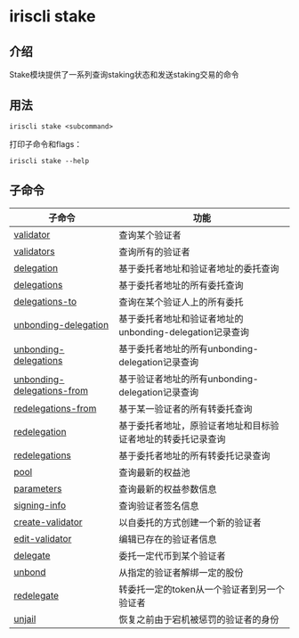 # iriscli stake

## 介绍

Stake模块提供了一系列查询staking状态和发送staking交易的命令

## 用法

```
iriscli stake <subcommand>
```

打印子命令和flags：
```
iriscli stake --help
```

## 子命令

| 子命令                                                          | 功能                                                          |
| ------------------------------------------------------------- | --------------------------------------------------------------|
| [validator](validator.md)                                     | 查询某个验证者 |
| [validators](validators.md)                                   | 查询所有的验证者 |
| [delegation](delegation.md)                                   | 基于委托者地址和验证者地址的委托查询 |
| [delegations](delegations.md)                                 | 基于委托者地址的所有委托查询 |
| [delegations-to](delegations-to.md)                           | 查询在某个验证人上的所有委托      |
| [unbonding-delegation](unbonding-delegation.md)               | 基于委托者地址和验证者地址的unbonding-delegation记录查询 |
| [unbonding-delegations](unbonding-delegations.md)             | 基于委托者地址的所有unbonding-delegation记录查询 |
| [unbonding-delegations-from](unbonding-delegations-from.md)   | 基于验证者地址的所有unbonding-delegation记录查询|
| [redelegations-from](redelegations-from.md)                   | 基于某一验证者的所有转委托查询  |
| [redelegation](redelegation.md)                               | 基于委托者地址，原验证者地址和目标验证者地址的转委托记录查询 |
| [redelegations](redelegations.md)                             | 基于委托者地址的所有转委托记录查询 |
| [pool](pool.md)                                               | 查询最新的权益池 |
| [parameters](parameters.md)                                   | 查询最新的权益参数信息 |
| [signing-info](signing-info.md)                               | 查询验证者签名信息 |
| [create-validator](create-validator.md)                       | 以自委托的方式创建一个新的验证者 |
| [edit-validator](edit-validator.md)                           | 编辑已存在的验证者信息 |
| [delegate](delegate.md)                                       | 委托一定代币到某个验证者 |
| [unbond](unbond.md)                                           | 从指定的验证者解绑一定的股份 |
| [redelegate](redelegate.md)                                   | 转委托一定的token从一个验证者到另一个验证者 |
| [unjail](unjail.md)                                           | 恢复之前由于宕机被惩罚的验证者的身份 |

